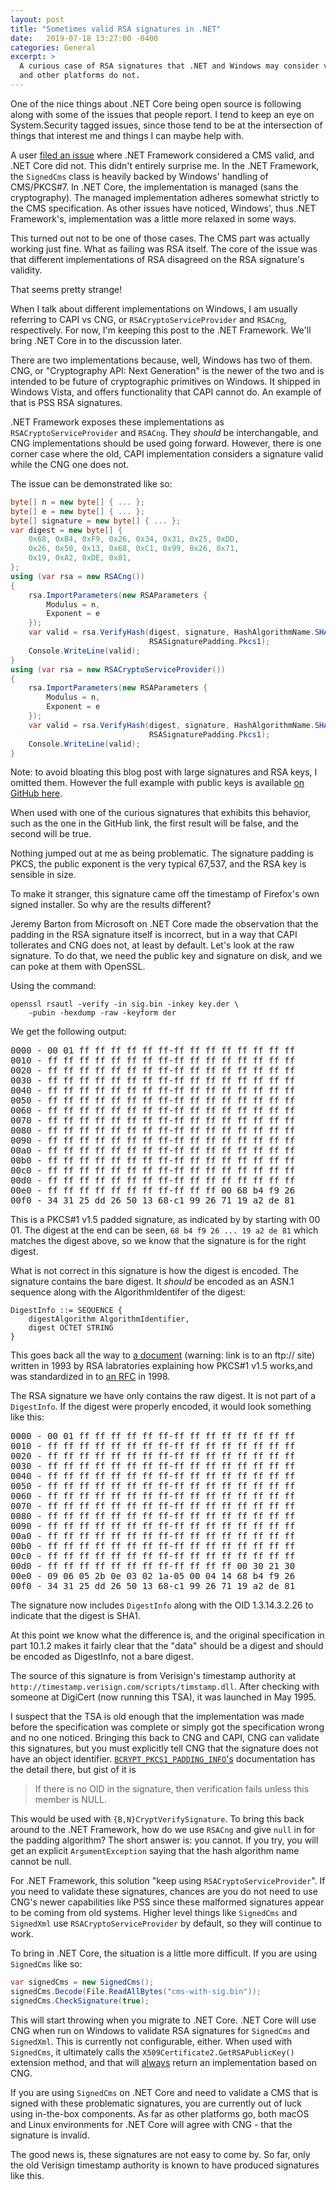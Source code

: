 ```yaml
---
layout: post
title: "Sometimes valid RSA signatures in .NET"
date:   2019-07-18 13:27:00 -0400
categories: General
excerpt: >
  A curious case of RSA signatures that .NET and Windows may consider valid
  and other platforms do not.
---
```


One of the nice things about .NET Core being open source is following along with
some of the issues that people report. I tend to keep an eye on System.Security
tagged issues, since those tend to be at the intersection of things that
interest me and things I can maybe help with.

A user [filed an issue][1] where .NET Framework considered a CMS valid, and .NET
Core did not. This didn't entirely surprise me. In the .NET Framework, the
`SignedCms` class is heavily backed by Windows' handling of CMS/PKCS#7. In .NET
Core, the implementation is managed (sans the cryptography). The managed
implementation adheres somewhat strictly to the CMS specification. As other issues
have noticed, Windows', thus .NET Framework's, implementation was a little more
relaxed in some ways.

This turned out not to be one of those cases. The CMS part was actually working
just fine. What as failing was RSA itself. The core of the issue was that
different implementations of RSA disagreed on the RSA signature's validity.

That seems pretty strange!

When I talk about different implementations on Windows, I am usually referring
to CAPI vs CNG, or `RSACryptoServiceProvider` and `RSACng`, respectively. For
now, I'm keeping this post to the .NET Framework. We'll bring .NET Core in to
the discussion later.

There are two implementations because, well, Windows has two of them. CNG, or
"Cryptography API: Next Generation" is the newer of the two and is intended to
be future of cryptographic primitives on Windows. It shipped in Windows Vista,
and offers functionality that CAPI cannot do. An example of that is PSS RSA
signatures.

.NET Framework exposes these implementations as `RSACryptoServiceProvider` and
`RSACng`. They _should_ be interchangable, and CNG implementations should be
used going forward. However, there is one corner case where the old, CAPI
implementation considers a signature valid while the CNG one does not.

The issue can be demonstrated like so:

```csharp
byte[] n = new byte[] { ... };
byte[] e = new byte[] { ... };
byte[] signature = new byte[] { ... };
var digest = new byte[] {
    0x68, 0xB4, 0xF9, 0x26, 0x34, 0x31, 0x25, 0xDD,
    0x26, 0x50, 0x13, 0x68, 0xC1, 0x99, 0x26, 0x71,
    0x19, 0xA2, 0xDE, 0x81, 
};
using (var rsa = new RSACng())
{
    rsa.ImportParameters(new RSAParameters {
        Modulus = n,
        Exponent = e
    });
    var valid = rsa.VerifyHash(digest, signature, HashAlgorithmName.SHA1,
                               RSASignaturePadding.Pkcs1);
    Console.WriteLine(valid);
}
using (var rsa = new RSACryptoServiceProvider())
{
    rsa.ImportParameters(new RSAParameters {
        Modulus = n,
        Exponent = e
    });
    var valid = rsa.VerifyHash(digest, signature, HashAlgorithmName.SHA1,
                               RSASignaturePadding.Pkcs1);
    Console.WriteLine(valid);
}
```

<aside>
<p>Note: to avoid bloating this blog post with large signatures and RSA
keys, I omitted them. However the full example with public keys is available
<a href="https://gist.github.com/vcsjones/ab4c2327b53ed018eada76b75ef4fd99">
on GitHub here</a>.
</p>
</aside>

When used with one of the curious signatures that exhibits this behavior, such
as the one in the GitHub link, the first result will be false, and the second
will be true.

Nothing jumped out at me as being problematic. The signature padding is PKCS,
the public exponent is the very typical 67,537, and the RSA key is sensible in
size.

To make it stranger, this signature came off the timestamp of Firefox's own
signed installer. So why are the results different?

Jeremy Barton from Microsoft on .NET Core made the observation that the padding
in the RSA signature itself is incorrect, but in a way that CAPI tollerates and
CNG does not, at least by default. Let's look at the raw signature. To do that,
we need the public key and signature on disk, and we can poke at them with OpenSSL.

Using the command:

```shell
openssl rsautl -verify -in sig.bin -inkey key.der \
    -pubin -hexdump -raw -keyform der
```

We get the following output:

<pre>
0000 - 00 01 ff ff ff ff ff ff-ff ff ff ff ff ff ff ff
0010 - ff ff ff ff ff ff ff ff-ff ff ff ff ff ff ff ff
0020 - ff ff ff ff ff ff ff ff-ff ff ff ff ff ff ff ff
0030 - ff ff ff ff ff ff ff ff-ff ff ff ff ff ff ff ff
0040 - ff ff ff ff ff ff ff ff-ff ff ff ff ff ff ff ff
0050 - ff ff ff ff ff ff ff ff-ff ff ff ff ff ff ff ff
0060 - ff ff ff ff ff ff ff ff-ff ff ff ff ff ff ff ff
0070 - ff ff ff ff ff ff ff ff-ff ff ff ff ff ff ff ff
0080 - ff ff ff ff ff ff ff ff-ff ff ff ff ff ff ff ff
0090 - ff ff ff ff ff ff ff ff-ff ff ff ff ff ff ff ff
00a0 - ff ff ff ff ff ff ff ff-ff ff ff ff ff ff ff ff
00b0 - ff ff ff ff ff ff ff ff-ff ff ff ff ff ff ff ff
00c0 - ff ff ff ff ff ff ff ff-ff ff ff ff ff ff ff ff
00d0 - ff ff ff ff ff ff ff ff-ff ff ff ff ff ff ff ff
00e0 - ff ff ff ff ff ff ff ff-ff ff ff 00 68 b4 f9 26
00f0 - 34 31 25 dd 26 50 13 68-c1 99 26 71 19 a2 de 81
</pre>

This is a PKCS#1 v1.5 padded signature, as indicated by by starting with 00 01.
The digest at the end can be seen, `68 b4 f9 26 ... 19 a2 de 81` which matches
the digest above, so we know that the signature is for the right digest.

What is not correct in this signature is how the digest is encoded. The signature
contains the bare digest. It _should_ be encoded as an ASN.1 sequence along
with the AlgorithmIdentifer of the digest:

```
DigestInfo ::= SEQUENCE {
	digestAlgorithm AlgorithmIdentifier,
	digest OCTET STRING
}
```

This goes back all the way to [a document][2] (warning: link is to an ftp:// site)
written in 1993 by RSA labratories explaining how PKCS#1 v1.5 works,and was
standardized in to [an RFC][3] in 1998.

The RSA signature we have only contains the raw digest. It is not part of a
`DigestInfo`. If the digest were properly encoded, it would look something like
this:

<pre>
0000 - 00 01 ff ff ff ff ff ff-ff ff ff ff ff ff ff ff
0010 - ff ff ff ff ff ff ff ff-ff ff ff ff ff ff ff ff
0020 - ff ff ff ff ff ff ff ff-ff ff ff ff ff ff ff ff
0030 - ff ff ff ff ff ff ff ff-ff ff ff ff ff ff ff ff
0040 - ff ff ff ff ff ff ff ff-ff ff ff ff ff ff ff ff
0050 - ff ff ff ff ff ff ff ff-ff ff ff ff ff ff ff ff
0060 - ff ff ff ff ff ff ff ff-ff ff ff ff ff ff ff ff
0070 - ff ff ff ff ff ff ff ff-ff ff ff ff ff ff ff ff
0080 - ff ff ff ff ff ff ff ff-ff ff ff ff ff ff ff ff
0090 - ff ff ff ff ff ff ff ff-ff ff ff ff ff ff ff ff
00a0 - ff ff ff ff ff ff ff ff-ff ff ff ff ff ff ff ff
00b0 - ff ff ff ff ff ff ff ff-ff ff ff ff ff ff ff ff
00c0 - ff ff ff ff ff ff ff ff-ff ff ff ff ff ff ff ff
00d0 - ff ff ff ff ff ff ff ff-ff ff ff ff 00 30 21 30
00e0 - 09 06 05 2b 0e 03 02 1a-05 00 04 14 68 b4 f9 26
00f0 - 34 31 25 dd 26 50 13 68-c1 99 26 71 19 a2 de 81
</pre>

The signature now includes `DigestInfo` along with the OID 1.3.14.3.2.26 to
indicate that the digest is SHA1.

At this point we know what the difference is, and the original specification in
part 10.1.2 makes it fairly clear that the "data" should be a digest and should
be encoded as DigestInfo, not a bare digest.

The source of this signature is from Verisign's timestamp authority at
`http://timestamp.verisign.com/scripts/timstamp.dll`. After checking with
someone at DigiCert (now running this TSA), it was launched in May 1995.

I suspect that the TSA is old enough that the implementation was made before the
specification was complete or simply got the specification wrong and no one
noticed. Bringing this back to CNG and CAPI, CNG can validate this signatures, but you
must explicitly tell CNG that the signature does not have an object identifier.
[`BCRYPT_PKCS1_PADDING_INFO`'s][4] documentation has the detail there, but gist
of it is

>If there is no OID in the signature, then verification fails unless this
>member is NULL.

This would be used with `{B,N}CryptVerifySignature`. To bring this back around
to the .NET Framework, how do we use `RSACng` and give `null` in for the
padding algorithm? The short answer is: you cannot. If you try, you will get
an explicit `ArgumentException` saying that the hash algorithm name cannot be
null.

For .NET Framework, this solution "keep using `RSACryptoServiceProvider`". If
you need to validate these signatures, chances are you do not need to use CNG's
newer capabilities like PSS since these malformed signatures appear to be coming
from old systems. Higher level things like `SignedCms` and `SignedXml` use
`RSACryptoServiceProvider` by default, so they will continue to work.

To bring in .NET Core, the situation is a little more difficult. If you are
using `SignedCms` like so:

```csharp
var signedCms = new SignedCms();
signedCms.Decode(File.ReadAllBytes("cms-with-sig.bin"));
signedCms.CheckSignature(true);
```

This will start throwing when you migrate to .NET Core. .NET Core will use CNG
when run on Windows to validate RSA signatures for `SignedCms` and `SignedXml`.
This is currently not configurable, either. When used with `SignedCms`, it
ultimately calls the `X509Certificate2.GetRSAPublicKey()` extension method,
and that will [always][5] return an implementation based on CNG.

If you are using `SignedCms` on .NET Core and need to validate a CMS that is
signed with these problematic signatures, you are currently out of luck using
in-the-box components. As far as other platforms go, both macOS and Linux
environments for .NET Core will agree with CNG - that the signature is invalid.

The good news is, these signatures are not easy to come by. So far, only the
old Verisign timestamp authority is known to have produced signatures like this.


[1]: https://github.com/dotnet/corefx/issues/34202
[2]: ftp://ftp.rsasecurity.com/pub/pkcs/ascii/pkcs-1.asc
[3]: https://tools.ietf.org/html/rfc2313
[4]: https://docs.microsoft.com/en-us/windows/win32/api/bcrypt/ns-bcrypt-_bcrypt_pkcs1_padding_info
[5]: https://github.com/dotnet/corefx/blob/b26339b6f6c7537875c70b5f3c8af376d0bbded5/src/System.Security.Cryptography.X509Certificates/src/Internal/Cryptography/Pal.Windows/X509Pal.PublicKey.cs#L43